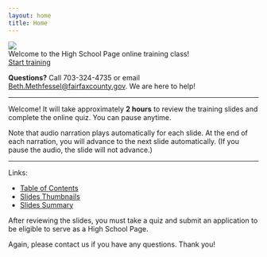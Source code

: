 ```yaml
---
layout: home
title: Home
---
```


<img class="hero-image" src="{{ site.github.url }}/assets/img/high-school-pages-small.jpg">

<div class="homepage-intro">
Welcome to the High School Page online training class!
</div>

<div>
<a class="homepage-button" href="{{ site.github.url }}/slides/001">Start training</a>
</div>

**Questions?** Call 703-324-4735 or email Beth.Methfessel@fairfaxcounty.gov. We are here to help!

---

Welcome! It will take approximately **2 hours** to review the training slides and complete the online quiz. You can pause anytime.

Note that audio narration plays automatically for each slide. At the end of each narration, you will advance to the next slide automatically. (If you pause the audio, the slide will not advance.)

---

Links:
* <a href="{{ site.github.url }}/slides/">Table of Contents</a>
* <a href="{{ site.github.url }}/slides-thumbnails/">Slides Thumbnails</a>
* <a href="{{ site.github.url }}/slides-summary/">Slides Summary</a>

After reviewing the slides, you must take a quiz and submit an application to be eligible to serve as a High School Page.

Again, please contact us if you have any questions. Thank you!